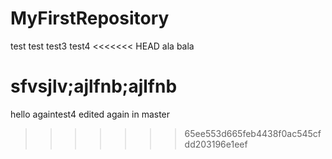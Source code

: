 # MyFirstRepository
test
test
test3
test4
<<<<<<< HEAD
ala bala

sfvsjlv;ajlfnb;ajlfnb
=======

hello againtest4
edited again in master
>>>>>>> 65ee553d665feb4438f0ac545cfdd203196e1eef

